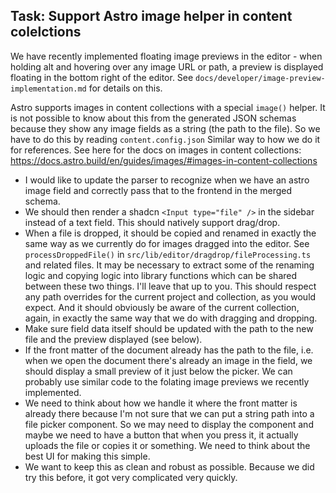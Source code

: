 ## Task: Support Astro image helper in content colelctions

We have recently implemented floating image previews in the editor - when holding alt and hovering over any image URL or path, a preview is displayed floating in the bottom right of the editor. See `docs/developer/image-preview-implementation.md` for details on this.

Astro supports images in content collections with a special `image()` helper. It is not possible to know about this from the generated JSON schemas because they show any image fields as a string (the path to the file). So we have to do this by reading `content.config.json` Similar way to how we do it for references. See here for the docs on images in content collections: https://docs.astro.build/en/guides/images/#images-in-content-collections

- I would like to update the parser to recognize when we have an astro image field and correctly pass that to the frontend in the merged schema.
- We should then render a shadcn `<Input type="file" />` in the sidebar instead of a text field. This should natively support drag/drop.
- When a file is dropped, it should be copied and renamed in exactly the same way as we currently do for images dragged into the editor. See `processDroppedFile()` in `src/lib/editor/dragdrop/fileProcessing.ts` and related files. It may be necessary to extract some of the renaming logic and copying logic into library functions which can be shared between these two things. I'll leave that up to you. This should respect any path overrides for the current project and collection, as you would expect. And it should obviously be aware of the current collection, again, in exactly the same way that we do with dragging and dropping.
- Make sure field data itself should be updated with the path to the new file and the preview displayed (see below).
- If the front matter of the document already has the path to the file, i.e. when we open the document there's already an image in the field, we should display a small preview of it just below the picker. We can probably use similar code to the folating image previews we recently implemented.
- We need to think about how we handle it where the front matter is already there because I'm not sure that we can put a string path into a file picker component. So we may need to display the component and maybe we need to have a button that when you press it, it actually uploads the file or copies it or something. We need to think about the best UI for making this simple.
- We want to keep this as clean and robust as possible. Because we did try this before, it got very complicated very quickly.
